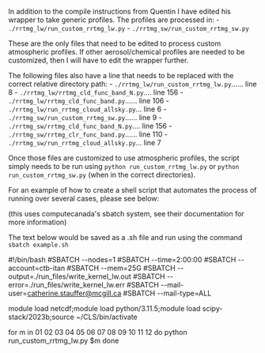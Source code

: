 In addition to the compile instructions from Quentin I have edited 
his wrapper to take generic profiles. The profiles are processed in: 
    - ``./rrtmg_lw/run_custom_rrtmg_lw.py``
    - ``./rrtmg_sw/run_custom_rrtmg_sw.py``

These are the only files that need to be edited to process custom 
atmospheric profiles. If other aerosol/chemical profiles are needed to 
be customized, then I will have to edit the wrapper further.

The following files also have a line that needs to be replaced with 
the correct relative directory path:
    - ``./rrtmg_lw/run_custom_rrtmg_lw.py``...... line 8
    - ``./rrtmg_lw/rrtmg_cld_func_band_N.py``.... line 156
    - ``./rrtmg_lw/rrtmg_cld_func_band.py``...... line 106
    - ``./rrtmg_lw/run_rrtmg_cloud_allsky.py``... line 6
    - ``./rrtmg_sw/run_custom_rrtmg_sw.py``...... line 9
    - ``./rrtmg_sw/rrtmg_cld_func_band_N.py``.... line 156
    - ``./rrtmg_sw/rrtmg_clr_func_band.py``...... line 110
    - ``./rrtmg_sw/run_rrtmg_cloud_allsky.py``... line 7

Once those files are customized to use atmospheric profiles, the
script simply needs to be run using ``python run_custom_rrtmg_lw.py``
or ``python run_custom_rrtmg_sw.py`` (when in the correct directories).

For an example of how to create a shell script that automates the 
process of running over several cases, please see below:

(this uses computecanada's sbatch system, see their documentation
for more information)

The text below would be saved as a .sh file and 
run using the command ```sbatch example.sh```

#!/bin/bash
#SBATCH --nodes=1
#SBATCH --time=2:00:00
#SBATCH --account=ctb-itan
#SBATCH --mem=25G
#SBATCH --output=./run_files/write_kernel_lw.out
#SBATCH --error=./run_files/write_kernel_lw.err
#SBATCH --mail-user=catherine.stauffer@mcgill.ca
#SBATCH --mail-type=ALL

module load netcdf;module load python/3.11.5;module load scipy-stack/2023b;source ~/CLS/bin/activate

for m in 01 02 03 04 05 06 07 08 09 10 11 12
do
    python run_custom_rrtmg_lw.py $m
done

